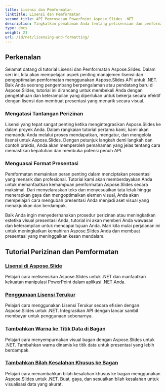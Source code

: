 ```yaml
---
title: Lisensi dan Pemformatan
linktitle: Lisensi dan Pemformatan
second_title: API Pemrosesan PowerPoint Aspose.Slides .NET
description: Tingkatkan pemahaman Anda tentang pelisensian dan pemformatan Aspose.Slides melalui tutorial komprehensif. Pelajari cara mengelola lisensi secara efisien dan mencapai pemformatan sempurna untuk presentasi Anda.
type: docs
weight: 21
url: /id/net/licensing-and-formatting/
---
```


## Perkenalan

Selamat datang di tutorial Lisensi dan Pemformatan Aspose.Slides. Dalam seri ini, kita akan mempelajari aspek penting manajemen lisensi dan pengoptimalan pemformatan menggunakan Aspose.Slides API untuk .NET. Baik Anda seorang pengembang berpengalaman atau pendatang baru di Aspose.Slides, tutorial ini dirancang untuk membekali Anda dengan pengetahuan dan keterampilan yang diperlukan untuk bekerja secara efektif dengan lisensi dan membuat presentasi yang menarik secara visual.

### Mengatasi Tantangan Perizinan

Lisensi yang tepat sangat penting ketika mengintegrasikan Aspose.Slides ke dalam proyek Anda. Dalam rangkaian tutorial pertama kami, kami akan memandu Anda melalui proses mendapatkan, mengatur, dan mengelola lisensi untuk Aspose.Slides. Dengan petunjuk langkah demi langkah dan contoh praktis, Anda akan memperoleh pemahaman yang jelas tentang cara memastikan kepatuhan dan membuka potensi penuh API.

### Menguasai Format Presentasi

Pemformatan memainkan peran penting dalam menciptakan presentasi yang menarik dan profesional. Tutorial kami akan memberdayakan Anda untuk memanfaatkan kemampuan pemformatan Aspose.Slides secara maksimal. Dari menyelaraskan teks dan menyesuaikan tata letak hingga menerapkan gaya dan mengoptimalkan elemen visual, Anda akan mempelajari cara mengubah presentasi Anda menjadi aset visual yang menakjubkan dan berdampak.

Baik Anda ingin menyederhanakan prosedur perizinan atau meningkatkan estetika visual presentasi Anda, tutorial ini akan memberi Anda wawasan dan keterampilan untuk mencapai tujuan Anda. Mari kita mulai perjalanan ini untuk meningkatkan kemahiran Aspose.Slides Anda dan membuat presentasi yang meninggalkan kesan mendalam.

## Tutorial Perizinan dan Pemformatan
### [Lisensi di Aspose.Slide](./licensing-and-formatting/)
Pelajari cara melisensikan Aspose.Slides untuk .NET dan manfaatkan kekuatan manipulasi PowerPoint dalam aplikasi .NET Anda.
### [Penggunaan Lisensi Terukur](./metered-licensing/)
Pelajari cara menggunakan Lisensi Terukur secara efisien dengan Aspose.Slides untuk .NET. Integrasikan API dengan lancar sambil membayar untuk penggunaan sebenarnya.
### [Tambahkan Warna ke Titik Data di Bagan](./add-color-to-data-points/)
Pelajari cara menyempurnakan visual bagan dengan Aspose.Slides untuk .NET. Tambahkan warna dinamis ke titik data untuk presentasi yang lebih berdampak.
### [Tambahkan Bilah Kesalahan Khusus ke Bagan](./add-custom-error/)
Pelajari cara menambahkan bilah kesalahan khusus ke bagan menggunakan Aspose.Slides untuk .NET. Buat, gaya, dan sesuaikan bilah kesalahan untuk visualisasi data yang akurat.
